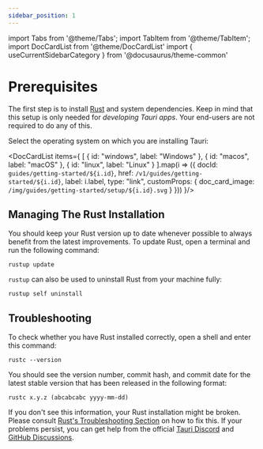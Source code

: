 ```yaml
---
sidebar_position: 1
---
```


import Tabs from '@theme/Tabs';
import TabItem from '@theme/TabItem';
import DocCardList from '@theme/DocCardList'
import { useCurrentSidebarCategory } from '@docusaurus/theme-common'

# Prerequisites

The first step is to install [Rust] and system dependencies. Keep in mind that this setup is only needed for _developing Tauri apps_. Your end-users are not required to do any of this.

Select the operating system on which you are installing Tauri:

<DocCardList items={
  [
    { id: "windows", label: "Windows" },
    { id: "macos",  label: "macOS" },
    { id: "linux", label: "Linux" }
  ].map(i => ({ docId: `guides/getting-started/${i.id}`, href: `/v1/guides/getting-started/${i.id}`, label: i.label, type: "link", customProps: { doc_card_image: `/img/guides/getting-started/setup/${i.id}.svg` } }))
}/>

## Managing The Rust Installation

You should keep your Rust version up to date whenever possible to always benefit from the latest improvements. To update Rust, open a terminal and run the following command:

```shell
rustup update
```

`rustup` can also be used to uninstall Rust from your machine fully:

```shell
rustup self uninstall
```

## Troubleshooting

To check whether you have Rust installed correctly, open a shell and enter this command:

```shell
rustc --version
```

You should see the version number, commit hash, and commit date for the latest stable version that has been released in the following format:

```text
rustc x.y.z (abcabcabc yyyy-mm-dd)
```

If you don't see this information, your Rust installation might be broken. Please consult [Rust's Troubleshooting Section] on how to fix this. If your problems persist, you can get help from the official [Tauri Discord] and [GitHub Discussions].

[rust]: https://www.rust-lang.org
[install rust]: https://www.rust-lang.org/tools/install
[build tools for visual studio 2022]: https://visualstudio.microsoft.com/visual-cpp-build-tools/
[`cargo-edit`]: https://github.com/killercup/cargo-edit
[rust's troubleshooting section]: https://doc.rust-lang.org/book/ch01-01-installation.html#troubleshooting
[tauri discord]: https://discord.com/invite/tauri
[github discussions]: https://github.com/tauri-apps/tauri/discussions
[download webview2]: https://developer.microsoft.com/en-us/microsoft-edge/webview2/#download-section
[rustup.sh]: https://sh.rustup.rs
[Nix Flakes]: https://nixos.wiki/wiki/Flakes
[direnv's Flakes integration]: https://nixos.wiki/wiki/Flakes#Direnv_integration
[Nix Shell]: https://nixos.wiki/wiki/Development_environment_with_nix-shell
[direnv's Shell integration]: https://nixos.wiki/wiki/Development_environment_with_nix-shell#direnv